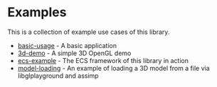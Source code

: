# Examples

This is a collection of example use cases of this library.

- [basic-usage](basic-usage/) - A basic application
- [3d-demo](3d-demo/) - A simple 3D OpenGL demo
- [ecs-example](ecs-example/) - The ECS framework of this library in action
- [model-loading](model-loading/) - An example of loading a 3D model from a file via libglplayground and assimp